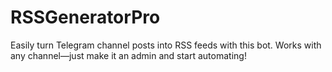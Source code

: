 # RSSGeneratorPro
Easily turn Telegram channel posts into RSS feeds with this bot. Works with any channel—just make it an admin and start automating!
